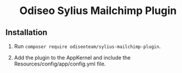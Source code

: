 <h1 align="center">Odiseo Sylius Mailchimp Plugin</h1>

## Installation

1. Run `composer require odiseoteam/sylius-mailchimp-plugin`.

2. Add the plugin to the AppKernel and include the Resources/config/app/config.yml file.